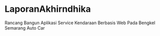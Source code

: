 # LaporanAkhirndhika
Rancang Bangun Aplikasi Service Kendaraan Berbasis Web Pada Bengkel Semarang Auto Car
